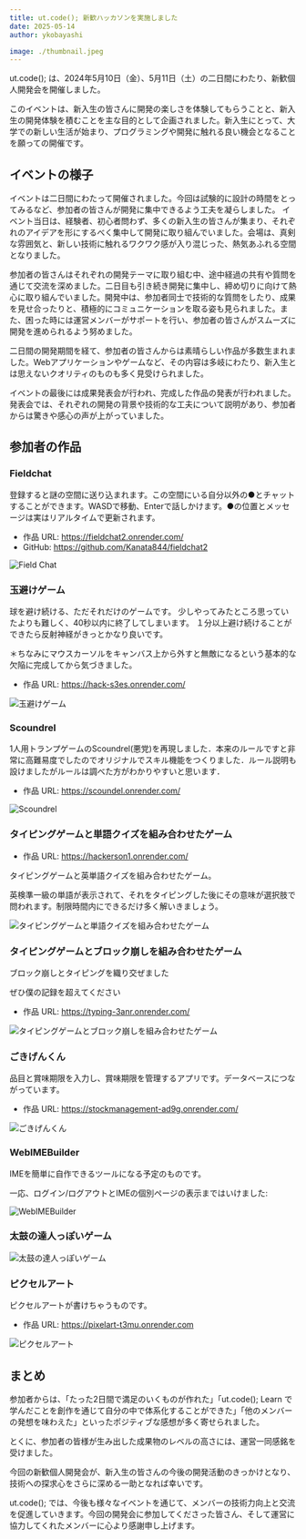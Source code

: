 ```yaml
---
title: ut.code(); 新歓ハッカソンを実施しました
date: 2025-05-14
author: ykobayashi

image: ./thumbnail.jpeg
---
```


ut.code(); は、2024年5月10日（金）、5月11日（土）の二日間にわたり、新歓個人開発会を開催しました。

このイベントは、新入生の皆さんに開発の楽しさを体験してもらうことと、新入生の開発体験を積むことを主な目的として企画されました。新入生にとって、大学での新しい生活が始まり、プログラミングや開発に触れる良い機会となることを願っての開催です。

## イベントの様子

イベントは二日間にわたって開催されました。今回は試験的に設計の時間をとってみるなど、参加者の皆さんが開発に集中できるよう工夫を凝らしました。
イベント当日は、経験者、初心者問わず、多くの新入生の皆さんが集まり、それぞれのアイデアを形にするべく集中して開発に取り組んでいました。会場は、真剣な雰囲気と、新しい技術に触れるワクワク感が入り混じった、熱気あふれる空間となりました。

参加者の皆さんはそれぞれの開発テーマに取り組む中、途中経過の共有や質問を通じて交流を深めました。二日目も引き続き開発に集中し、締め切りに向けて熱心に取り組んでいました。開発中は、参加者同士で技術的な質問をしたり、成果を見せ合ったりと、積極的にコミュニケーションを取る姿も見られました。また、困った時には運営メンバーがサポートを行い、参加者の皆さんがスムーズに開発を進められるよう努めました。

二日間の開発期間を経て、参加者の皆さんからは素晴らしい作品が多数生まれました。Webアプリケーションやゲームなど、その内容は多岐にわたり、新入生とは思えないクオリティのものも多く見受けられました。

イベントの最後には成果発表会が行われ、完成した作品の発表が行われました。発表会では、それぞれの開発の背景や技術的な工夫について説明があり、参加者からは驚きや感心の声が上がっていました。

## 参加者の作品

### **Fieldchat**

登録すると謎の空間に送り込まれます。この空間にいる自分以外の●とチャットすることができます。WASDで移動、Enterで話しかけます。●の位置とメッセージは実はリアルタイムで更新されます。 

- 作品 URL: <https://fieldchat2.onrender.com/>
- GitHub: <https://github.com/Kanata844/fieldchat2>

![Field Chat](./field-chat.jpeg)

### **玉避けゲーム**

球を避け続ける、ただそれだけのゲームです。
少しやってみたところ思っていたよりも難しく、40秒以内に終了してしまいます。
１分以上避け続けることができたら反射神経がきっとかなり良いです。

＊ちなみにマウスカーソルをキャンバス上から外すと無敵になるという基本的な欠陥に完成してから気づきました。

- 作品 URL: <https://hack-s3es.onrender.com/>

![玉避けゲーム](./tamayoke.png)

### **Scoundrel**

1人用トランプゲームのScoundrel(悪党)を再現しました．本来のルールですと非常に高難易度でしたのでオリジナルでスキル機能をつくりました．ルール説明も設けましたがルールは調べた方がわかりやすいと思います．

- 作品 URL: <https://scoundel.onrender.com/>

![Scoundrel](./scoundrel.png)

### **タイピングゲームと単語クイズを組み合わせたゲーム**

- 作品 URL: <https://hackerson1.onrender.com/>

タイピングゲームと英単語クイズを組み合わせたゲーム。

英検準一級の単語が表示されて、それをタイピングした後にその意味が選択肢で問われます。制限時間内にできるだけ多く解いきましょう。

![タイピングゲームと単語クイズを組み合わせたゲーム](./typing-and-word-quiz.jpg)

### **タイピングゲームとブロック崩しを組み合わせたゲーム**

ブロック崩しとタイピングを織り交ぜました

ぜひ僕の記録を超えてください

- 作品 URL: <https://typing-3anr.onrender.com/>

![タイピングゲームとブロック崩しを組み合わせたゲーム](./typing-breakout.png)

### **ごきげんくん**

品目と賞味期限を入力し、賞味期限を管理するアプリです。データベースにつながっています。

- 作品 URL: <https://stockmanagement-ad9g.onrender.com/>

![ごきげんくん](./gokigenkunn.png)

### **WebIMEBuilder**

IMEを簡単に自作できるツールになる予定のものです。

一応、ログイン/ログアウトとIMEの個別ページの表示まではいけました:

![WebIMEBuilder](./webimebuilder.png)

### **太鼓の達人っぽいゲーム**

![太鼓の達人っぽいゲーム](./taiko.png)

### **ピクセルアート**

ピクセルアートが書けちゃうものです。

- 作品 URL: <https://pixelart-t3mu.onrender.com>

![ピクセルアート](./pixel-art.png)

## まとめ

参加者からは、「たった2日間で満足のいくものが作れた」「ut.code(); Learn で学んだことを創作を通じて自分の中で体系化することができた」「他のメンバーの発想を味わえた」といったポジティブな感想が多く寄せられました。

とくに、参加者の皆様が生み出した成果物のレベルの高さには、運営一同感銘を受けました。

今回の新歓個人開発会が、新入生の皆さんの今後の開発活動のきっかけとなり、技術への探求心をさらに深める一助となれば幸いです。

ut.code(); では、今後も様々なイベントを通じて、メンバーの技術力向上と交流を促進していきます。今回の開発会に参加してくださった皆さん、そして運営に協力してくれたメンバーに心より感謝申し上げます。
